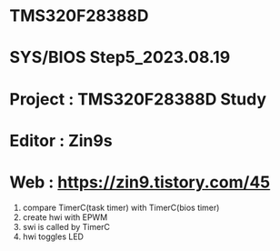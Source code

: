 # TMS320F28388D

# SYS/BIOS Step5_2023.08.19
# Project : TMS320F28388D Study
# Editor : Zin9s
# Web : https://zin9.tistory.com/45

1. compare TimerC(task timer) with TimerC(bios timer)
2. create hwi with EPWM
3. swi is called by TimerC
4. hwi toggles LED
